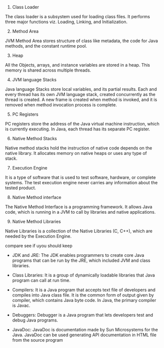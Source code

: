 1) Class Loader 

The class loader is a subsystem used for loading class files. It performs three major functions viz. Loading, Linking, and Initialization. 

2) Method Area 

JVM Method Area stores structure of class like metadata, the code for Java methods, and the constant runtime pool. 

3) Heap 

All the Objects, arrays, and instance variables are stored in a heap. This memory is shared across multiple threads. 

4) JVM language Stacks 

Java language Stacks store local variables, and its partial results. Each and every thread has its own JVM language stack, created concurrently as the thread is created. A new frame is created when method is invoked, and it is removed when method invocation process is complete. 

5) PC Registers 

PC registers store the address of the Java virtual machine instruction, which is currently executing. In Java, each thread has its separate PC register. 

6) Native Method Stacks 

Native method stacks hold the instruction of native code depends on the native library. It allocates memory on native heaps or uses any type of stack. 

7) Execution Engine 

It is a type of software that is used to test software, hardware, or complete systems. The test execution engine never carries any information about the tested product. 

8) Native Method interface 

The Native Method Interface is a programming framework. It allows Java code, which is running in a JVM to call by libraries and native applications. 

9) Native Method Libraries 

Native Libraries is a collection of the Native Libraries (C, C++), which are needed by the Execution Engine.



compare see if uyou should keep
-   JDK and JRE: The JDK enables programmers to create core Java programs that can be run by the JRE, which included JVM and class libraries. 
    
-   Class Libraries: It is a group of dynamically loadable libraries that Java program can call at run time. 
    
-   Compilers: It is a Java program that accepts text file of developers and compiles into Java class file. It is the common form of output given by compiler, which contains Java byte code. In Java, the primary compiler is Javac. 
    
-   Debuggers: Debugger is a Java program that lets developers test and debug Java programs. 
    
-   JavaDoc: JavaDoc is documentation made by Sun Microsystems for the Java. JavaDoc can be used generating API documentation in HTML file from the source program
